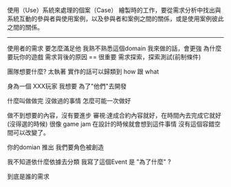 使用（Use）系統來處理的個案（Case）
繪製時的工作，要從需求分析中找出與系統互動的參與者與使用案例，以及參與者和案例之間的關係，或是使用案例彼此之間的關係。




--- 

使用者的需求  要怎麼滿足他 我熟不熟悉這個domain
我來做的話，會更強
為什麼要玩你的遊戲
需求背後的原因 == 很重要
需求探索，探索測試(前制條件)

團隊想要什麼?
太執著
實作的話可以歸類到 how 跟 what

身為一個 XXX玩家 我想要
為了"他們"去開發

什麼叫做做完
沒做過的事情 怎麼可能一次做好

做不到想要的內容，沒有要進步
審視:達成合約內容就好，在時間內去完成它就好 (沒得選的時候)
很像 game jam 
在設計的時候就會想到這件事情
沒有這個容錯空間可以改變了。

你的domian 推出 我們要角色被創造

我不知道依什麼依據去分類
我寫了這個Event 是 "為了什麼" ?

到底是誰的需求

